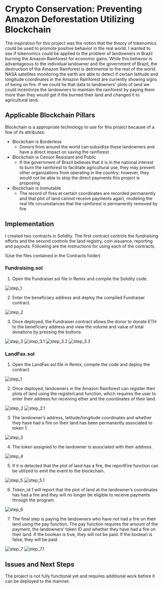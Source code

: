 # Crypto Conservation: Preventing Amazon Deforestation Utilizing Blockchain
 
The inspiration for this project was the notion that the theory of tokenomics could be used to promote positive behavior in the real world. I wanted to see if tokenomics could be applied to the problem of landowners in Brazil burning the Amazon Rainforest for economic gains. While this behavior is advantageous to the individual landowner and the government of Brazil, the destruction of the Amazon Rainforest is detrimental to the rest of the world. NASA satellites monitoring the earth are able to detect if certain latitude and longitude coordinates in the Amazon Rainforest are currently showing signs of being on fire. If we could tie that data to landowners' plots of land we could incentivize the landowners to maintain the rainforest by paying them more than they would get if the burned their land and changed it to agricultural land.
 
## Applicable Blockchain Pillars
 
Blockchain is a appropriate technology to use for this project because of a few of its attributes:
- Blockchain is Borderless
   - Donors from around the world can subsidize these landowners and have a direct impact on saving the rainforest
- Blockchain is Censor Resistant and Public
   - If the government of Brazil believes that it is in the national interest to burn the rainforest to facilitate agricultural use, they may prevent other organizations from operating in the country; however, they would not be able to stop the direct payments this project is proposing
- Blockchain is Immutable
   - The record of fires at certain coordinates are recorded permanently and that plot of land cannot receive payments again, modeling the real life circumstances that the rainforest is permanently removed by fire
 
## Implementation
 
I created two contracts in Solidity. The first contract controls the fundraising efforts and the second controls the land registry, coin issuance, reporting and payouts. Following are the instructions for using each of the contracts.

(Use the files contained in the Contracts folder)
 
### Fundraising.sol
 
1. Open the Fundraiser.sol file in Remix and compile the Solidity code.
 
![step_1](Images/1_compile_fundraiser.png)
 
2. Enter the beneficiary address and deploy the compiled Fundraiser contract.
 
![step_2](Images/2_deploy_fundraiser.png)
 
3. Once deployed, the Fundraiser contract allows the donor to donate ETH to the beneficiary address and view the volume and value of total donations by pressing the buttons.
 
![step_3](Images/3_deployed_fundraiser.png)
![step_3.1](Images/4_donate.png)
![step_3.2](Images/5_result_of_donation.png)
![step_3.3](Images/13_fundraiser_sol_functions.png)
 
### LandFax.sol
 
1. Open the LandFax.sol file in Remix, compile the code and deploy the contract.
 
![step_1](Images/6_deploy_landfax.png)
 
2. Once deployed, landowners in the Amazon Rainforest can register their plots of land using the registerLand function, which requires the user to enter their address for receiving ether and the coordinates of their land.
 
![step_2](Images/7_register_land.png)
![step_2.1](Images/14_register_land_function.png)
 
3. The landowner’s address, latitude/longitude coordinates and whether they have had a fire on their land has been permanently associated to token 1.
 
![step_3](Images/8_landowner_assigned_token1.png)
 
4. The token assigned to the landowner is associated with their address.
 
![step_4](Images/9_token_in_landowner_address.png)
 
5. If it is detected that the plot of land has a fire, the reportFire function can be utilized to emit the event to the blockchain.
 
![step_5](Images/10_report_fire.png)
![step_5.1](Images/15_report_fire_code.png)
 
6. Token_id 1 will report that the plot of land at the landowner’s coordinates has had a fire and they will no longer be eligible to receive payments through the program.
 
![step_6](Images/11_had_fire.png)
 
7. The final step is paying the landowners who have not had a fire on their land using the pay function.  The pay function requires the amount of the payment, the landowners’ token ID and whether they have had a fire on their land. If the boolean is true, they will not be paid. If the boolean is false, they will be paid.
 
![step_7](Images/12_pay_function.png)
![step_7.1](Images/16_pay_function.png)
 
## Issues and Next Steps
 
The project is not fully functional yet and requires additional work before it can be deployed to the mainnet. 










